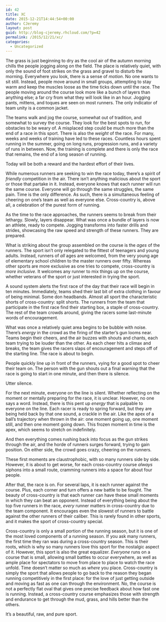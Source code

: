 ```yaml
---
id: 42
title: XC
date: 2015-12-21T14:44:54+00:00
author: CJeremy
layout: post
guid: http://blog-cjeremy.rhcloud.com/?p=42
permalink: /2015/12/21/xc/
categories:
  - Uncategorized
---
```

The grass is just beginning to dry as the cool air of the autumn morning chills the people jogging along on the field. The place is relatively quiet, with only the sound of foot strikes on the grass and gravel to disturb the morning. Everywhere you look, there is a sense of _motion_. No one wants to sit still. Instead, people move around in small groups, attempting to stay warm and keep the muscles loose as the time ticks down until the race. The people moving around the course look more like a bunch of layers than anything else; a far cry from what they will look like in an hour. Jogging pants, mittens, and toques are seen on most runners. The only indicator of team unity is a common jacket.

The teams walk and jog the course, somewhat out of tradition, and somewhat to survey the course. They look for the best spots to run, for obstacles to be weary of. A misplaced step could be much more than the end of a race in this sport. There is also the _weight_ of the race. For many, weeks and weeks of training have led to these races. Countless hours spent running in the summer, going on long runs, progression runs, and a variety of runs in between. Now, the training is complete and there is only the race that remains, the end of a long season of running.

Today will be both a reward and the hardest effort of their lives.

While numerous runners are seeking to win the race today, there&#8217;s a spirit of _friendly_ competition in the air. There isn&#8217;t anything malicious about the sport or those that partake in it. Instead, everyone knows that each runner will run the same course. Everyone will go through the same struggles, the same pain. Time is the only difference. As such, there is a simultaneous feeling of cheering on one&#8217;s team as well as everyone else. Cross-country is, above all, a celebration of the purest form of running.

As the time to the race approaches, the runners seems to break from their lethargy. Slowly, layers disappear. What was once a bundle of layers is now an athlete, ready to compete. Jogging transforms into faster drills and strides, showcasing the raw speed and strength of these runners. They are prepared.

What is striking about the group assembled on the course is the _ages_ of the runners. The sport isn&#8217;t only relegated to the fittest of teenagers and young adults. Instead, runners of _all_ ages are welcomed, from the very young age of elementary school children to the master runners over fifty. Whereas other sports are more exclusive as one tries to compete, cross-country is _more inclusive_. It welcomes any runner to mix things up on the course, whether veterans of the sport or just interested in trying the sport.

A sound system alerts the first race of the day that their race will begin in ten minutes. Immediately, teams shed their last bit of extra clothing in favour of being minimal. Some don headbands. Almost all sport the characteristic shorts of cross-country: split shorts. The runners from the team that participate in the first race find their starting box, a staple of cross-country. The rest of the team crowds around, giving the racers some last-minute words of encouragement.

What was once a relatively quiet area begins to be bubble with noise. There&#8217;s _energy_ in the crowd as the firing of the starter&#8217;s gun looms near. Teams begin their cheers, and the air buzzes with shouts and chants, each team trying to be louder than the other. As each cheer hits a climax and breaks, the team gives the racers slaps of encouragement and steps off of the starting line. The race is about to begin.

People quickly line up in front of the runners, vying for a good spot to cheer their team on. The person with the gun shouts out a final warning that the race is going to start in one minute, and then there is silence.

Utter silence.

For the next minute, everyone on the line is silent. Whether reflecting on the moment or mentally preparing for the race, it is unclear. However, no one says a word. Instead, there is this pent up _energy_ that is palpable to everyone on the line. Each racer is ready to spring forward, but they are being held back by that one sound, a crackle in the air. Like the apex of a ball&#8217;s trajectory when thrown in the air: one moment going up, one moment still, and then one moment going down. This frozen moment in time is the apex, which seems to stretch on indefinitely.

And then everything comes rushing back into focus as the gun strikes through the air, and the horde of runners surges forward, trying to gain position. On either side, the crowd goes crazy, cheering on the runners.

These first moments are claustrophobic, with so many runners side by side. However, it is about to get worse, for each cross-country course _always_ siphons into a small route, cramming runners into a space for about four people.

After that, the race is on. For several laps, it is each runner against the course. Plus, each corner and turn offers a new battle to be fought. The beauty of cross-country is that each runner can have these small moments in which they can beat an opponent. Instead of everything being about the top five runners in the race, _every_ runner matters in cross-country due to the team component. It encourages even the slowest of runners to battle against the other runners of their caliber. This is rarely found in other sports, and it makes the sport of cross-country special.

Cross-country is only a small portion of the running season, but it is one of the most loved components of a running season. If you ask many runners, the first time they ran was during a cross-country season. This is their roots, which is why so many runners love this sport for the nostalgic aspect of it. However, this sport is also the great equalizer. _Everyone_ runs on a course that is small, allowing small battles to occur everywhere, as well as ample place for spectators to move from place to place to watch the race unfold. Time doesn&#8217;t matter so much as _where_ you place. Cross-country is simply the sport that allows people to go back to the reason they began running competitively in the first place: for the love of just getting outside and moving as fast as one can through the environment. No, the course is not a perfectly flat oval that gives one precise feedback about how fast one is running. Instead, a cross-country course emphasizes those with strength and endurance to get through the mud, grass, and hills better than the others.

It&#8217;s a beautiful, raw, and pure sport.